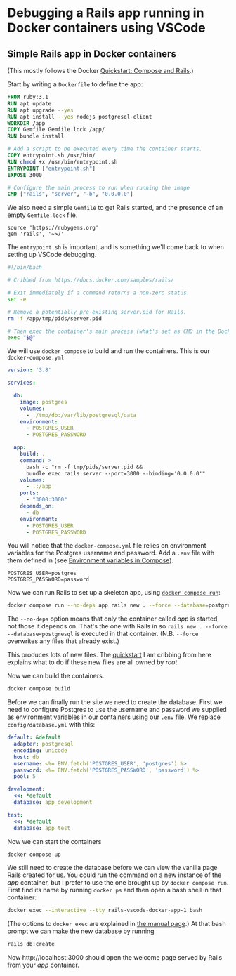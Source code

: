 # Debugging a Rails app running in Docker containers using VSCode

## Simple Rails app in Docker containers

(This mostly follows the Docker [Quickstart: Compose and Rails](https://docs.docker.com/samples/rails/).)

Start by writing a `Dockerfile` to define the app:
```dockerfile
FROM ruby:3.1
RUN apt update
RUN apt upgrade --yes
RUN apt install --yes nodejs postgresql-client
WORKDIR /app
COPY Gemfile Gemfile.lock /app/
RUN bundle install

# Add a script to be executed every time the container starts.
COPY entrypoint.sh /usr/bin/
RUN chmod +x /usr/bin/entrypoint.sh
ENTRYPOINT ["entrypoint.sh"]
EXPOSE 3000

# Configure the main process to run when running the image
CMD ["rails", "server", "-b", "0.0.0.0"]
```

We also need a simple `Gemfile` to get Rails started, and the presence of an empty `Gemfile.lock` file.

```gem
source 'https://rubygems.org'
gem 'rails', '~>7'
```

The `entrypoint.sh` is important, and is something we'll come back to when setting up VSCode debugging.
```bash
#!/bin/bash

# Cribbed from https://docs.docker.com/samples/rails/

# Exit immediately if a command returns a non-zero status.
set -e

# Remove a potentially pre-existing server.pid for Rails.
rm -f /app/tmp/pids/server.pid

# Then exec the container's main process (what's set as CMD in the Dockerfile).
exec "$@"
```

We will use `docker compose` to build and run the containers. This is our `docker-compose.yml`
```yaml
version: '3.8'

services:

  db:
    image: postgres
    volumes:
      - ./tmp/db:/var/lib/postgresql/data
    environment:
      - POSTGRES_USER
      - POSTGRES_PASSWORD

  app:
    build: .
    command: >
      bash -c "rm -f tmp/pids/server.pid && 
      bundle exec rails server --port=3000 --binding='0.0.0.0'"
    volumes:
      - .:/app
    ports:
      - "3000:3000"
    depends_on:
      - db
    environment:
      - POSTGRES_USER
      - POSTGRES_PASSWORD
```

You will notice that the `docker-compose.yml` file relies on environment variables for the Postgres username and password. Add a `.env` file with them defined in (see [Environment variables in Compose](https://docs.docker.com/compose/environment-variables/)).
```
POSTGRES_USER=postgres
POSTGRES_PASSWORD=password
```

Now we can run Rails to set up a skeleton app, using [`docker compose run`](https://docs.docker.com/compose/reference/run/):
```bash
docker compose run --no-deps app rails new . --force --database=postgresql
```
The `--no-deps` option means that only the container called _app_ is started, not those it depends on. That's the one with Rails in so `rails new . --force --database=postgresql` is executed in that container. (N.B. `--force` overwrites any files that already exist.)

This produces lots of new files. The [quickstart](https://docs.docker.com/samples/rails/) I am cribbing from here explains what to do if these new files are all owned by _root_.

Now we can build the containers.
```bash
docker compose build
```

Before we can finally run the site we need to create the database. First we need to configure Postgres to use the username and password we supplied as environment variables in our containers using our `.env` file. We replace `config/database.yml` with this:
```yaml
default: &default
  adapter: postgresql
  encoding: unicode
  host: db
  username: <%= ENV.fetch('POSTGRES_USER', 'postgres') %>
  password: <%= ENV.fetch('POSTGRES_PASSWORD', 'password') %>
  pool: 5

development:
  <<: *default
  database: app_development

test:
  <<: *default
  database: app_test
```

Now we can start the containers
```bash
docker compose up
```

We still need to create the database before we can view the vanilla page Rails created for us. You could run the command on a new instance of the _app_ container, but I prefer to use the one brought up by `docker compose run`. First find its name by running `docker ps` and then open a bash shell in that container:
```bash
docker exec --interactive --tty rails-vscode-docker-app-1 bash
```
(The options to `docker exec` are explained in [the manual page](https://docs.docker.com/engine/reference/commandline/exec/).) At that bash prompt we can make the new database by running
```bash
rails db:create
```

Now http://localhost:3000 should open the welcome page served by Rails from your _app_ container.
